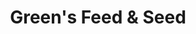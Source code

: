 ---
title: "Green's Feed & Seed"
url: /charleston/greens-feed-und-seed/
shop: Landwirtschaftlich
---